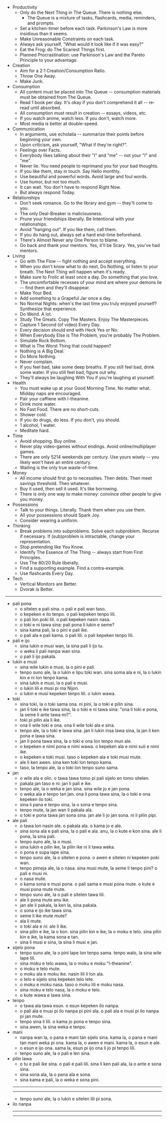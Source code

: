 <!-- TODO: Create linked essays for all/most of these points. -->

<!--
https://news.ycombinator.com/item?id=25518730
-->

- Productivity
  - Only do the Next Thing in The Queue. There is nothing else.
    - The Queue is a mixture of tasks, flashcards, media, reminders, and prompts.
  - Set a kitchen-timer before each task. Parkinson's Law is more insidious than it seems.
  - Make Unreasonable Constraints on each task.
  - Always ask yourself, "What would it look like if it was easy?"
  - Eat the Frog: do The Scariest Things first.
  - Planned Procrastination: use Parkinson's Law and the Pareto Principle to your advantage.
- Creation
  - Aim for a 2:1 Creation/Consumption Ratio.
  - Throw One Away.
  - Make Junk.
- Consumption
  - All content must be placed into The Queue -- consumption materials must be obtained from The Queue.
  - Read 1 book per day. It's okay if you don't comprehend it all -- re-read until absorbed.
  - All consumption must result in creation -- essays, videos, etc.
  - If you watch anime, watch less. If you don't, watch more.
  - Most media is better at double-speed.
- Communication
  - In arguments, use echolalia -- summarize their points before beginning your own.
  - Upon criticism, ask yourself, "What if they're right?".
  - Feelings over Facts.
  - Everybody likes talking about their "I" and "me" -- not your "I" and "me".
  - Never lie. You need people to reprimand you for your bad thoughts.
  - If you like them, stay in touch. Say Hello monthly.
  - Use beautiful and powerful words. Avoid large and foul words.
  - Use humor, but not too much.
  - It can wait. You don't have to respond Right Now.
  - But always respond Today.
- Relationships
  - Don't seek romance. Go to the library and gym -- they'll come to you.
  - The only Deal-Breaker is maliciousness.
  - Prune your friendships liberally. Be Intentional with your relationships.
  - Avoid "hanging out". If you like them, call them.
  - If you do hang out, always set a hard end-time beforehand.
  - There's Almost Never any One Person to blame.
  - Go back and thank your mentors. Yes, it'll be Scary. Yes, you've had mentors.
- Living
  - Go with The Flow -- fight nothing and accept everything.
  - When you don't know what to do next, Do Nothing, or listen to your breath. The Next Thing will happen when it's ready.
  - Make sure to Frolic at least once a day. Do something that you love.
  - The uncomfortable recesses of your mind are where your demons lie -- find them and they'll disappear.
  - Make Your Bed.
  - Add something to a Grapeful Jar once a day.
  - No Normal Nights: when's the last time you truly enjoyed yourself? Synthesize that experience.
  - Do Weird. A lot.
  - Study The Greats. Copy The Masters. Enjoy The Masterpieces.
  - Capture 1 Second (of video) Every Day.
  - Every decision should end with Heck Yes or No.
  - When Everybody Else is The Problem, you're probably The Problem.
  - Simulate Rock Bottom.
  - What is The Worst Thing that could happen?
  - Nothing is A Big Deal.
  - Do More Nothing.
  - Never complain.
  - If you feel bad, take some deep breaths. If you still feel bad, drink some water. If you still feel bad, figure out why.
  - They'll always be laughing With You if you're laughing at yourself.
- Health
  - You must wake up at your Good Morning Time. No matter what. Midday naps are encouraged.
  - Pair your caffiene with l-theanine.
  - Drink more water.
  - No Fast Food. There are no short-cuts.
  - Shower cold.
  - If you do drugs, do less. If you don't, you should.
  - 1 alcohol, 1 water.
  - Meditate hard.
- Time
  - Avoid shopping. Buy online.
  - Never play video-games without endings. Avoid online/multiplayer games.
  - There are only 5214 weekends per century. Use yours wisely -- you likely won't have an entire century.
  - Waiting is the only true waste-of-time.
- Money
  - All income should first go to necessities. Then debts. Then meet savings threshold. Then whatever.
  - Buy it used, then sell it used. It's like borrowing.
  - There is only one way to make money: convince other people to give you money.
- Possessions
  - Talk to your things. Literally. Thank them when you use them.
  - All your possessions should Spark Joy.
  - Consider wearing a uniform.
- Thinking
  - Break problems into subproblems. Solve each subproblem. Recurse if necessary. If (sub)problem is intractable, change your representation.
  - Stop pretending like You Know.
  - Identify The Essence of The Thing -- always start from First Principles.
  - Use The 80/20 Rule liberally.
  - Find a supporting example. Find a contra-example.
  - Use flashcards Every Day.
- Tech
  - Vertical Monitors are Better.
  - Dvorak is Better.

---

- pali pona
  - o sitelen e pali sina. o pali e pali wan taso.
  - o kepeken e ilo tenpo. o pali kepeken tenpo lili.
  - o pali lon poki lili. o pali kepeken nasin nasa.
  - o toki e ni tawa sina: pali pona li lukin e seme?
  - sina kama pali, la o pini e pali ike.
  - o pali ala e pali kama. o pali lili. o pali kepeken tenpo lili.
- pali e ijo
  - sina lukin e musi wan, la sina pali li ijo tu.
  - o weka li pali nanpa wan sina.
  - o pali li ijo pakala.
- lukin e musi
  - sina wile lukin e musi, la o pini e pali.
  - tenpo suno ale, la o lukin e lipu toki wan. sina soma ala e ni, la o lukin kin e ni lon tenpo kama.
  - sina lukin e musi, la o pali e musi.
  - o lukin lili e musi pi ma Nijon.
  - o lukin e musi kepeken tenpo lili. o lukin wawa.
- toki
  - sina toki, la o toki sama ona. ni pini, la o toki e pilin sina.
  - jan li toki e ike tawa sina, la o toki e ni tawa sina: "ona li toki e pona, la seme li ante tawa mi?".
  - toki pi pilin ala li ike.
  - ona li wile toki e ona. ona li wile toki ala e sina.
  - tenpo ale, la o toki e lawa sina. jan li lukin insa lawa sina, la jan li ken pona e lawa sina.
  - jan li pona tawa sina, la o toki e ona lon tenpo mun ale.
  - o kepeken e nimi pona e nimi wawa. o kepeken ala e nimi suli e nimi ike. 
  - o kepeken e toki musi. taso o kepeken ala e toki musi mute.
  - ale li ken awen. sina ken toki lon tenpo kama.
  - taso, la tenpo ale, la o toki lon tenpo suno sama.
- jan
  - o wile ala e olin. o tawa tawa tomo pi pali sijelo en tomo sitelen.
  - pakala jan taso e ni: jan li pali e ike.
  - tenpo ale, la o weka e jan sina. sina wile jo e jan pona.
  - o weka ala e tenpo tan jan. ona li pona tawa sina, la o toki e ona kepeken ilo toki.
  - sina li pana e tenpo sina, la o sona e tenpo sina.
  - tenpo mute, la jan wan li pakala ala.
  - o toki e pona tawa jan sona sina. jan ale li jo jan sona. ni li pilin pipi.
- ale pali
  - o tawa lon nasin ale. o pakala ala. o kama jo e ale.
  - sina sona ala e pali sina, la o pali e ala. anu, la o kute e kon sina. ale li pona, la sina pali.
  - tenpo suno ale, la o musi.
  - sina lukin e pilin ike, la pilin ike ni li tawa weka.
  - o pona e supa lape sina.
  - tenpo suno ale, la o sitelen e pona. o awen e sitelen ni kepeken poki wan.
  - tenpo pimeja ale, la o nasa. sina musi mute, la seme li tenpo pini? o pali e musi ni.
  - o nasa mute.
  - o kama sona e musi pona. o pali sama e musi pona mute. o kute e musi pona mute mute.
  - tenpo suno ale, la o pali e sitelen tawa lili.
  - ale li pona mute anu ike.
  - jan ale li pakala, la ken la, sina pakala.
  - o sona e ijo ike tawa sina.
  - seme li ike mute mute?
  - ala li mute.
  - o toki ala e ni: ale li ike.
  - sina pilin e ike, la o kon. sina pilin kin e ike, la o moku e telo. sina pilin kin e ike, la kama sona e tan.
  - sina li musi e sina, la sina li musi e jan.
- sijelo pona
  - tenpo suno ale, la o pini lape lon tenpo sama. tenpo walo, la sina wile lape lili.
  - sina moku e telo wawa, la o moku e moku "l-theanine".
  - o moku e telo mute.
  - o moku ala e moku ike. nasin lili li lon ala.
  - o telo e sijelo sina kepeken telo lete.
  - o moku e moku nasa. taso o moku lili e moku nasa.
  - sina moku e telo nasa, la o moku e telo.
  - o kute wawa e lawa sina.
- tenpo
  - o tawa ala tawa esun. o esun kepeken ilo nanpa.
  - o pali ala e musi pi ilo nanpa pi pini ala. o pali ala e musi pi ilo nanpa pi jan mute.
  - tenpo sina li lili. o kama jo pona e tenpo sina.
  - sina awen, la sina weka e tenpo.
- mani
  - nanpa wan la, o pana e mani tan sijelo sina. kama la, o pana e mani tan mani weka pi ona. kama la, o awen e mani. kama la, o esun e ale.
  - o esun e ijo ona. sama la, esun pi ijo ona li jo pi tenpo lili.
  - tenpo suno ale, la o pali e len sina.
- pilin lawa
  - o tu e pali ike sina. o pali e pali lili. sina li ken pali ala, la o ante e sona sina.
  - sina sona ala, la o pana ala e sona.
  - sina kama e pali, la o weka e sona pini.
  - ---
  - ---
  - tenpo suno ale, la o lukin e sitelen lili pi sona.
- ilo nanpa
  - ---
  - ---
